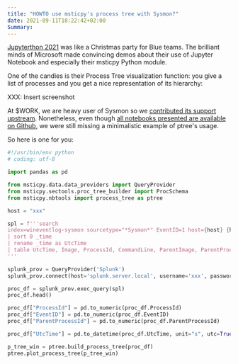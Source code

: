 ```yaml
---
title: "HOWTO use msticpy's process tree with Sysmon?"
date: 2021-09-11T18:22:42+02:00
Summary: 
---
```


[Jupyterthon 2021](https://infosecjupyterthon.com/introduction.html) was like a Christmas party for Blue teams. The brilliant minds of Microsoft made  convincing demos about their use of Jupyter Notebook and especially their msticpy Python module.

One of the candies is their Process Tree visualization function: you give a list of processes and you get a nice representation of its hierarchy:

XXX: Insert screenshot

At $WORK, we are heavy user of Sysmon so we [contributed its support upstream](https://github.com/microsoft/msticpy/pull/267). Nonetheless, even though [all notebooks presented are available on Github](https://github.com/OTRF/infosec-jupyterthon/tree/master/workshops/2021), we were still missing a minimalistic example of ptree's usage.

So here is one for you:

```python
#!/usr/bin/env python
# coding: utf-8

import pandas as pd

from msticpy.data.data_providers import QueryProvider
from msticpy.sectools.proc_tree_builder import ProcSchema
from msticpy.nbtools import process_tree as ptree

host = "xxx"

spl = f'''search 
index=wineventlog-sysmon sourcetype="*Sysmon*" EventID=1 host={host} {host}
| sort 0 _time
| rename _time as UtcTime
| table UtcTime, Image, ProcessId, CommandLine, ParentImage, ParentProcessId, LogonId, ParentCommandLine, Computer, EventID
'''

splunk_prov = QueryProvider('Splunk')
splunk_prov.connect(host='splunk.server.local', username='xxx', password="xxx")

proc_df = splunk_prov.exec_query(spl)
proc_df.head()

proc_df["ProcessId"] = pd.to_numeric(proc_df.ProcessId)
proc_df["EventID"] = pd.to_numeric(proc_df.EventID)
proc_df["ParentProcessId"] = pd.to_numeric(proc_df.ParentProcessId)

proc_df["UtcTime"] = pd.to_datetime(proc_df.UtcTime, unit="s", utc=True)

p_tree_win = ptree.build_process_tree(proc_df)
ptree.plot_process_tree(p_tree_win)
```
